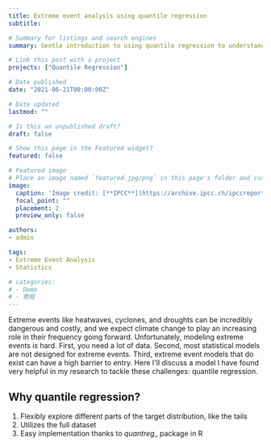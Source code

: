 ```yaml
---
title: Extreme event analysis using quantile regression
subtitle: 

# Summary for listings and search engines
summary: Gentle introduction to using quantile regression to understand changes in distributions and extreme events using R and environmental datasets.

# Link this post with a project
projects: ["Quantile Regression"]

# Date published
date: "2021-06-21T00:00:00Z"

# Date updated
lastmod: ""

# Is this an unpublished draft?
draft: false

# Show this page in the Featured widget?
featured: false

# Featured image
# Place an image named `featured.jpg/png` in this page's folder and customize its options here.
image:
  caption: 'Image credit: [**IPCC**](https://archive.ipcc.ch/ipccreports/tar/wg1/fig2-32.htm)'
  focal_point: ""
  placement: 2
  preview_only: false

authors:
- admin

tags:
- Extreme Event Analysis
- Statistics

# categories:
# - Demo
# - 教程
---
```


Extreme events like heatwaves, cyclones, and droughts can be incredibly dangerous and costly, and we expect climate change to play an increasing role in their frequency going forward. Unfortunately, modeling extreme events is hard. First, you need a lot of data. Second, most statistical models are not designed for extreme events. Third, extreme event models that do exist can have a high barrier to entry. Here I'll discuss a model I have found very helpful in my research to tackle these challenges: quantile regression.

## Why quantile regression?

1. Flexibly explore different parts of the target distribution, like the tails
2. Utilizes the full dataset
3. Easy implementation thanks to _quantreg__ package in R




